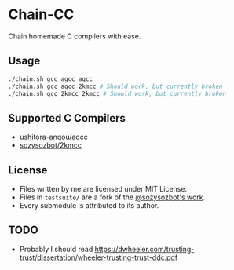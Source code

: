 # Chain-CC

Chain homemade C compilers with ease.

## Usage

```bash
./chain.sh gcc aqcc aqcc
./chain.sh gcc aqcc 2kmcc # Should work, but currently broken
./chain.sh gcc 2kmcc 2kmcc # Should work, but currently broken
```

## Supported C Compilers

- [ushitora-anqou/aqcc](https://github.com/ushitora-anqou/aqcc)
- [sozysozbot/2kmcc](https://github.com/sozysozbot/2kmcc)

## License

- Files written by me are licensed under MIT License.
- Files in `testsuite/` are a fork of the [@sozysozbot's work](https://github.com/sozysozbot/2kmcc).
- Every submodule is attributed to its author.

## TODO

- Probably I should read https://dwheeler.com/trusting-trust/dissertation/wheeler-trusting-trust-ddc.pdf
